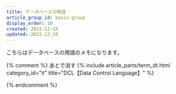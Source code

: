 ```yaml
---
title: データベースの用語
article_group_id: basis-group
display_order: 10
created: 2022-12-19
updated: 2022-12-19
---
```

こちらはデータベースの用語のメモになります。

{% comment %}
あとで消す
  {% include article_parts/term_dt.html category_id="it" title="DCL【Data Control Language】" %}

{% endcomment %}